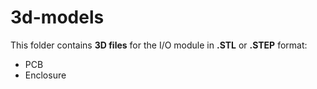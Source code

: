 # 3d-models

This folder contains **3D files** for the I/O module in **.STL** or **.STEP** format:

- PCB
- Enclosure
